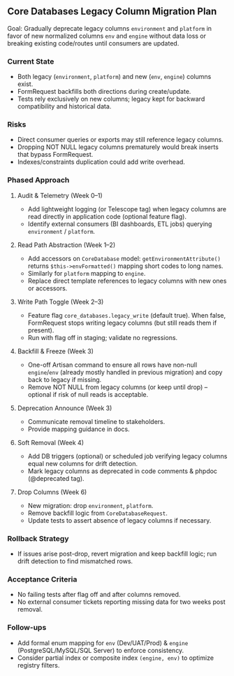 ## Core Databases Legacy Column Migration Plan

Goal: Gradually deprecate legacy columns `environment` and `platform` in favor of new normalized columns `env` and `engine` without data loss or breaking existing code/routes until consumers are updated.

### Current State

- Both legacy (`environment`, `platform`) and new (`env`, `engine`) columns exist.
- FormRequest backfills both directions during create/update.
- Tests rely exclusively on new columns; legacy kept for backward compatibility and historical data.

### Risks

- Direct consumer queries or exports may still reference legacy columns.
- Dropping NOT NULL legacy columns prematurely would break inserts that bypass FormRequest.
- Indexes/constraints duplication could add write overhead.

### Phased Approach

1. Audit & Telemetry (Week 0–1)
   - Add lightweight logging (or Telescope tag) when legacy columns are read directly in application code (optional feature flag).
   - Identify external consumers (BI dashboards, ETL jobs) querying `environment` / `platform`.

2. Read Path Abstraction (Week 1–2)
   - Add accessors on `CoreDatabase` model: `getEnvironmentAttribute()` returns `$this->envFormatted()` mapping short codes to long names.
   - Similarly for `platform` mapping to `engine`.
   - Replace direct template references to legacy columns with new ones or accessors.

3. Write Path Toggle (Week 2–3)
   - Feature flag `core_databases.legacy_write` (default true). When false, FormRequest stops writing legacy columns (but still reads them if present).
   - Run with flag off in staging; validate no regressions.

4. Backfill & Freeze (Week 3)
   - One-off Artisan command to ensure all rows have non-null `engine`/`env` (already mostly handled in previous migration) and copy back to legacy if missing.
   - Remove NOT NULL from legacy columns (or keep until drop) – optional if risk of null reads is acceptable.

5. Deprecation Announce (Week 3)
   - Communicate removal timeline to stakeholders.
   - Provide mapping guidance in docs.

6. Soft Removal (Week 4)
   - Add DB triggers (optional) or scheduled job verifying legacy columns equal new columns for drift detection.
   - Mark legacy columns as deprecated in code comments & phpdoc (@deprecated tag).

7. Drop Columns (Week 6)
   - New migration: drop `environment`, `platform`.
   - Remove backfill logic from `CoreDatabaseRequest`.
   - Update tests to assert absence of legacy columns if necessary.

### Rollback Strategy

- If issues arise post-drop, revert migration and keep backfill logic; run drift detection to find mismatched rows.

### Acceptance Criteria

- No failing tests after flag off and after columns removed.
- No external consumer tickets reporting missing data for two weeks post removal.

### Follow-ups

- Add formal enum mapping for `env` (Dev/UAT/Prod) & `engine` (PostgreSQL/MySQL/SQL Server) to enforce consistency.
- Consider partial index or composite index `(engine, env)` to optimize registry filters.
